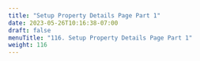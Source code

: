 ```yaml
---
title: "Setup Property Details Page Part 1"
date: 2023-05-26T10:16:38-07:00
draft: false
menuTitle: "116. Setup Property Details Page Part 1"
weight: 116
---
```


